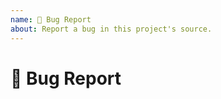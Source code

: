 ```yaml
---
name: 🐛 Bug Report
about: Report a bug in this project's source.
---
```


<!--
Thank you for reporting a bug!

While we try to get to every issue, we maintain a focus on this
project's current roadmap. If you believe this bug fits within
the scope of this project's current roadmap, please detail why.
-->

# 🐛 Bug Report

<!-- Provide more details below this comment. -->
